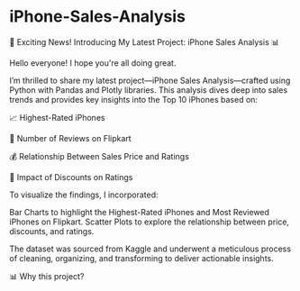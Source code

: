 # iPhone-Sales-Analysis

🚀 Exciting News! Introducing My Latest Project: iPhone Sales Analysis 📊

Hello everyone! I hope you're all doing great.

I’m thrilled to share my latest project—iPhone Sales Analysis—crafted using Python with Pandas and Plotly libraries. This analysis dives deep into sales trends and provides key insights into the Top 10 iPhones based on:

📈 Highest-Rated iPhones

🛒 Number of Reviews on Flipkart

💰 Relationship Between Sales Price and Ratings

🎯 Impact of Discounts on Ratings

To visualize the findings, I incorporated:

Bar Charts to highlight the Highest-Rated iPhones and Most Reviewed iPhones on Flipkart.
Scatter Plots to explore the relationship between price, discounts, and ratings.

The dataset was sourced from Kaggle and underwent a meticulous process of cleaning, organizing, and transforming to deliver actionable insights.

📊 Why this project?
